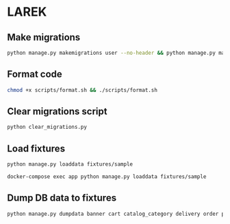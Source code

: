 # LAREK

## Make migrations

```bash
python manage.py makemigrations user --no-header && python manage.py makemigrations --no-header
```

## Format code

```bash
chmod +x scripts/format.sh && ./scripts/format.sh
```

## Clear migrations script

```bash
python clear_migrations.py
```

## Load fixtures

```bash
python manage.py loaddata fixtures/sample
```

```bash
docker-compose exec app python manage.py loaddata fixtures/sample
```

## Dump DB data to fixtures

```bash
python manage.py dumpdata banner cart catalog_category delivery order payment product product_seller review role seller user views_history --format json --indent 4 --verbosity 1 -o fixtures/sample.json -e admin
```
